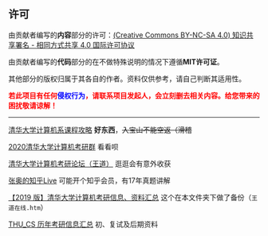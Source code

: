 ## 许可

由贡献者编写的**内容**部分的许可：[(Creative Commons BY-NC-SA 4.0) 知识共享署名 - 相同方式共享 4.0 国际许可协议](https://creativecommons.org/licenses/by-nc-sa/4.0/deed.zh)

由贡献者编写的**代码**部分的在不做特殊说明的情况下遵循**MIT许可证**。

其他部分的版权归属于其各自的作者。资料仅供参考，请自己判断其适用性。

**<font color=red>若此项目有任何<font color=blue>侵权行为</font>，请联系项目发起人，会立刻删去相关内容。给您带来的困扰敬请谅解！</font>**

---

[清华大学计算机系课程攻略](https://github.com/PKUanonym/REKCARC-TSC-UHT) **好东西**，~~入宝山不能空返（滑稽~~

[2020清华大学计算机考研群](https://github.com/thu-cs/qq) 看看呗

[清华大学计算机考研论坛（王道）](http://www.cskaoyan.com/forum-84-1.html) 逛逛会有意外收获

[张奥的知乎Live](https://www.zhihu.com/lives/895615716198330368) 可能开个知乎会员，有17年真题讲解

[【2019 版】清华大学计算机考研信息、资料汇总](https://mp.weixin.qq.com/s/ZmdA2EX5xrYAyY4cP_tpMQ) 这个在本文件夹下做了备份（`王道在线.htm`）

[THU_CS 历年考研信息汇总](http://www.cskaoyan.com/forum.php?mod=viewthread&tid=43303&extra=page%3D1%26filter%3Dlastpost%26orderby%3Dlastpost) 初、复试及后期资料